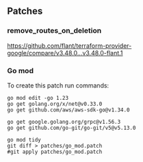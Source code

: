## Patches

### remove_routes_on_deletion
https://github.com/flant/terraform-provider-google/compare/v3.48.0...v3.48.0-flant.1

### Go mod

To create this patch run commands:

```shell
go mod edit -go 1.23
go get golang.org/x/net@v0.33.0
go get github.com/aws/aws-sdk-go@v1.34.0

go get google.golang.org/grpc@v1.56.3
go get github.com/go-git/go-git/v5@v5.13.0

go mod tidy
git diff > patches/go_mod.patch
#git apply patches/go_mod.patch
```
